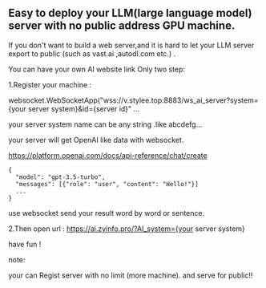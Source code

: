 ## Easy to deploy your LLM(large language model) server with no public address GPU machine.

If you don't want to build a web server,and it is hard to let your LLM server export to public (such as vast.ai ,autodl.com etc.) .


You can have your own AI website link Only two step:

1.Register your machine :

websocket.WebSocketApp("wss://v.stylee.top:8883/ws_ai_server?system={your server system}&id={server id}" ...

your server system name can be any string .like abcdefg...

your server will get OpenAI like data with websocket.

https://platform.openai.com/docs/api-reference/chat/create


```
{
  "model": "gpt-3.5-turbo",
  "messages": [{"role": "user", "content": "Hello!"}]
  ...
}
```

use websocket send your result word by word or sentence.



2.Then open url :
https://ai.zyinfo.pro/?AI_system={your server system}

have fun !

note:

your can Regist server with no limit (more machine). and serve for public!!





